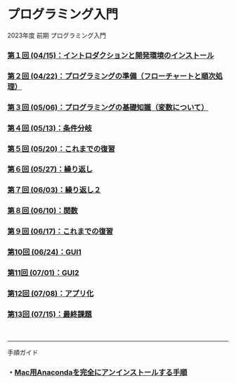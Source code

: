 # プログラミング入門

2023年度 前期 プログラミング入門

### [第１回 (04/15)：イントロダクションと開発環境のインストール](01/)

### [第２回 (04/22)：プログラミングの準備（フローチャートと順次処理）](02/)

### [第３回 (05/06)：プログラミングの基礎知識（変数について）](03/)

### [第４回 (05/13)：条件分岐](04/)

### [第５回 (05/20)：これまでの復習](05/)

### [第６回 (05/27)：繰り返し](06/)

### [第７回 (06/03)：繰り返し２](07/)

### [第８回 (06/10)：関数](08/)

### [第９回 (06/17)：これまでの復習](09/)

### [第10回 (06/24)：GUI1](10/)

### [第11回 (07/01)：GUI2](11/)

### [第12回 (07/08)：アプリ化](12/)

### [第13回 (07/15)：最終課題](13/)

　

---

手順ガイド

### ・[Mac用Anacondaを完全にアンインストールする手順](anaconda-uninstall-macos/) 

